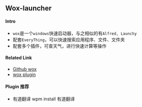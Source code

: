 ## Wox-launcher

#### Intro
* `wox`是一个`windows`快速启动器，与之相似的有`Alfred, Launchy`
* 配套`EveryThing`，可以快速搜索应用程序、文件、文件夹
* 配套多个插件，可查天气，进行快速计算等操作


#### Related Link
* [Github wox](https://github.com/Wox-launcher/Wox)
* [wox plugin](http://www.wox.one/plugin)


#### Plugin 推荐
* 有道翻译 wpm install 有道翻译

